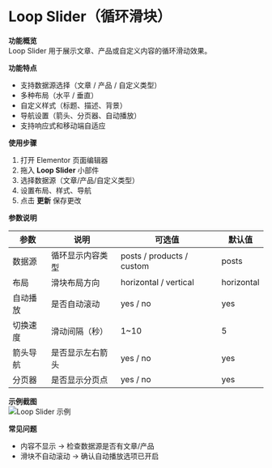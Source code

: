 # Loop Slider（循环滑块）

**功能概览**  
Loop Slider 用于展示文章、产品或自定义内容的循环滑动效果。

**功能特点**  
- 支持数据源选择（文章 / 产品 / 自定义类型）  
- 多种布局（水平 / 垂直）  
- 自定义样式（标题、描述、背景）  
- 导航设置（箭头、分页器、自动播放）  
- 支持响应式和移动端自适应  

**使用步骤**  
1. 打开 Elementor 页面编辑器  
2. 拖入 **Loop Slider** 小部件  
3. 选择数据源（文章/产品/自定义类型）  
4. 设置布局、样式、导航  
5. 点击 **更新** 保存更改  

**参数说明**

| 参数 | 说明 | 可选值 | 默认值 |
|------|------|--------|--------|
| 数据源 | 循环显示内容类型 | posts / products / custom | posts |
| 布局 | 滑块布局方向 | horizontal / vertical | horizontal |
| 自动播放 | 是否自动滚动 | yes / no | yes |
| 切换速度 | 滑动间隔（秒） | 1~10 | 5 |
| 箭头导航 | 是否显示左右箭头 | yes / no | yes |
| 分页器 | 是否显示分页点 | yes / no | yes |

**示例截图**  
![Loop Slider 示例](/screenshot.png)

**常见问题**  
- 内容不显示 → 检查数据源是否有文章/产品  
- 滑块不自动滚动 → 确认自动播放选项已开启  
